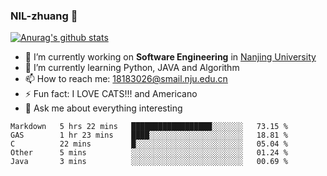 ### NIL-zhuang 👋

<!--
**NIL-zhuang/NIL-zhuang** is a ✨ _special_ ✨ repository because its `README.md` (this file) appears on your GitHub profile.

Here are some ideas to get you started:

- 🔭 I’m currently working on ...
- 🌱 I’m currently learning ...
- 👯 I’m looking to collaborate on ...
- 🤔 I’m looking for help with ...
- 💬 Ask me about ...
- 📫 How to reach me: ...
- 😄 Pronouns: ...
- ⚡ Fun fact: ...
-->

[![Anurag's github stats](https://github-readme-stats.vercel.app/api?username=NIL-zhuang)](https://github.com/anuraghazra/github-readme-stats)

- 🔭 I’m currently working on **Software Engineering** in [Nanjing University](https://www.nju.edu.cn/)
- 🌱 I’m currently learning Python, JAVA and Algorithm
- 📫 How to reach me: 18183026@smail.nju.edu.cn
- ⚡ Fun fact: I LOVE CATS!!! and Americano
- 💬 Ask me about everything interesting

<!--START_SECTION:waka-->
```text
Markdown   5 hrs 22 mins   ██████████████████░░░░░░░   73.15 % 
GAS        1 hr 23 mins    ████░░░░░░░░░░░░░░░░░░░░░   18.81 % 
C          22 mins         █░░░░░░░░░░░░░░░░░░░░░░░░   05.04 % 
Other      5 mins          ░░░░░░░░░░░░░░░░░░░░░░░░░   01.24 % 
Java       3 mins          ░░░░░░░░░░░░░░░░░░░░░░░░░   00.69 %
```
<!--END_SECTION:waka-->